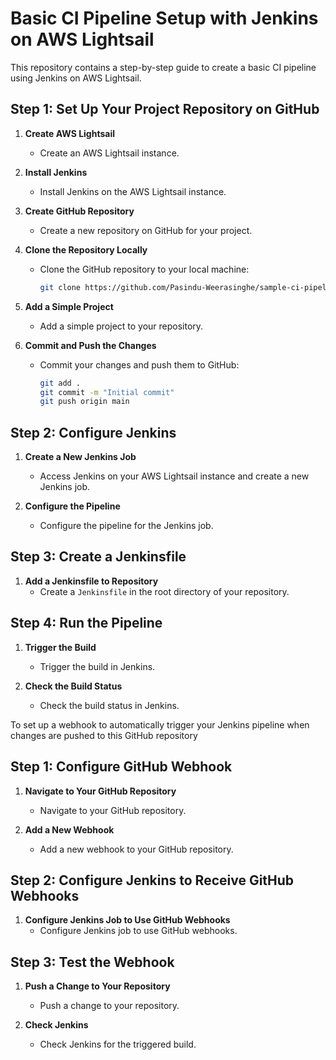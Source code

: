 # Basic CI Pipeline Setup with Jenkins on AWS Lightsail

This repository contains a step-by-step guide to create a basic CI pipeline using Jenkins on AWS Lightsail.

## Step 1: Set Up Your Project Repository on GitHub

1. **Create AWS Lightsail**
   - Create an AWS Lightsail instance.

2. **Install Jenkins**
   - Install Jenkins on the AWS Lightsail instance.

3. **Create GitHub Repository**
   - Create a new repository on GitHub for your project.

4. **Clone the Repository Locally**
   - Clone the GitHub repository to your local machine:
     ```bash
     git clone https://github.com/Pasindu-Weerasinghe/sample-ci-pipeline.git
     ```

5. **Add a Simple Project**
   - Add a simple project to your repository.

6. **Commit and Push the Changes**
   - Commit your changes and push them to GitHub:
     ```bash
     git add .
     git commit -m "Initial commit"
     git push origin main
     ```

## Step 2: Configure Jenkins

1. **Create a New Jenkins Job**
   - Access Jenkins on your AWS Lightsail instance and create a new Jenkins job.

2. **Configure the Pipeline**
   - Configure the pipeline for the Jenkins job.

## Step 3: Create a Jenkinsfile

1. **Add a Jenkinsfile to Repository**
   - Create a `Jenkinsfile` in the root directory of your repository.

## Step 4: Run the Pipeline

1. **Trigger the Build**
   - Trigger the build in Jenkins.

2. **Check the Build Status**
   - Check the build status in Jenkins.

To set up a webhook to automatically trigger your Jenkins pipeline when changes are pushed to this GitHub repository

## Step 1: Configure GitHub Webhook

1. **Navigate to Your GitHub Repository**
   - Navigate to your GitHub repository.

2. **Add a New Webhook**
   - Add a new webhook to your GitHub repository.

## Step 2: Configure Jenkins to Receive GitHub Webhooks

1. **Configure Jenkins Job to Use GitHub Webhooks**
   - Configure Jenkins job to use GitHub webhooks.

## Step 3: Test the Webhook

1. **Push a Change to Your Repository**
   - Push a change to your repository.

2. **Check Jenkins**
   - Check Jenkins for the triggered build.